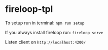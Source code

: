 # fireloop-tpl

To setup run in terminal:
`npm run setup`

If you always install fireloop run:
`fireloop serve`

Listen client on `http://localhost:4200/`
